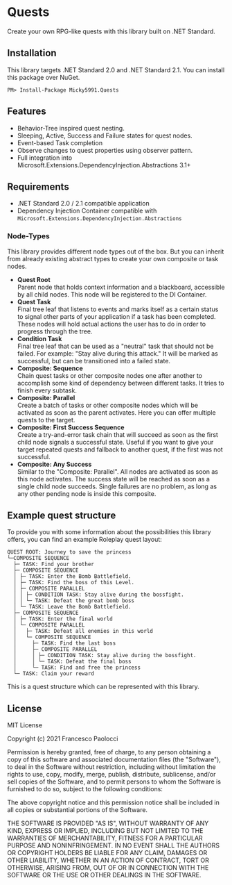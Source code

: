 # Quests

Create your own RPG-like quests with this library built on .NET Standard.

## Installation

This library targets .NET Standard 2.0 and .NET Standard 2.1. You can install this package over NuGet.
```
PM> Install-Package Micky5991.Quests
```

## Features

- Behavior-Tree inspired quest nesting.
- Sleeping, Active, Success and Failure states for quest nodes.
- Event-based Task completion
- Observe changes to quest properties using observer pattern.
- Full integration into Microsoft.Extensions.DependencyInjection.Abstractions 3.1+

## Requirements

- .NET Standard 2.0 / 2.1 compatible application
- Dependency Injection Container compatible with `Microsoft.Extensions.DependencyInjection.Abstractions`

### Node-Types

This library provides different node types out of the box. But you can inherit from already existing abstract types to create your own composite or task nodes.

- **Quest Root**\
   Parent node that holds context information and a blackboard, accessible by all child nodes. This node will be
   registered to the DI Container.
- **Quest Task**\
   Final tree leaf that listens to events and marks itself as a certain status to signal other parts of your application
   if a task has been completed. These nodes will hold actual actions the user has to do in order to progress through the tree.
- **Condition Task**\
   Final tree leaf that can be used as a "neutral" task that should not be failed. For example: "Stay alive during this attack." It will be marked as successful, but can be transitioned into a failed state.
- **Composite: Sequence**\
   Chain quest tasks or other composite nodes one after another to accomplish some kind of dependency between different tasks. It tries to finish every subtask.
- **Composite: Parallel**\
   Create a batch of tasks or other composite nodes which will be activated as soon as the parent activates. Here you can offer multiple quests to the target.
- **Composite: First Success Sequence**\
   Create a try-and-error task chain that will succeed as soon as the first child node signals a successful state. Useful if you want to give your target repeated quests and fallback to another quest, if the first was not successful.
- **Composite: Any Success**\
   Similar to the "Composite: Parallel". All nodes are activated as soon as this node activates. The success state will be reached as soon as a single child node succeeds. Single failures are no problem, as long as any other pending node is inside this composite.

## Example quest structure

To provide you with some information about the possibilities this library offers, you can find an example Roleplay quest layout:

```
QUEST ROOT: Journey to save the princess
└─COMPOSITE SEQUENCE
  ├─ TASK: Find your brother
  ├─ COMPOSITE SEQUENCE
  │ ├─ TASK: Enter the Bomb Battlefield.
  │ ├─ TASK: Find the boss of this Level.
  │ ├─ COMPOSITE PARALLEL
  │ │ ├─ CONDITION TASK: Stay alive during the bossfight.
  │ │ └─ TASK: Defeat the great bomb boss
  │ └─ TASK: Leave the Bomb Battlefield.
  ├─ COMPOSITE SEQUENCE
  │ ├─ TASK: Enter the final world
  │ └─ COMPOSITE PARALLEL
  │   ├─ TASK: Defeat all enemies in this world
  │   └─ COMPOSITE SEQUENCE
  │     ├─ TASK: Find the last boss
  │     ├─ COMPOSITE PARALLEL
  │     │ ├─ CONDITION TASK: Stay alive during the bossfight.
  │     │ └─ TASK: Defeat the final boss
  │     └─ TASK: Find and free the princess
  └─ TASK: Claim your reward
```

This is a quest structure which can be represented with this library.

## License

MIT License

Copyright (c) 2021 Francesco Paolocci

Permission is hereby granted, free of charge, to any person obtaining a copy
of this software and associated documentation files (the "Software"), to deal
in the Software without restriction, including without limitation the rights
to use, copy, modify, merge, publish, distribute, sublicense, and/or sell
copies of the Software, and to permit persons to whom the Software is
furnished to do so, subject to the following conditions:

The above copyright notice and this permission notice shall be included in all
copies or substantial portions of the Software.

THE SOFTWARE IS PROVIDED "AS IS", WITHOUT WARRANTY OF ANY KIND, EXPRESS OR
IMPLIED, INCLUDING BUT NOT LIMITED TO THE WARRANTIES OF MERCHANTABILITY,
FITNESS FOR A PARTICULAR PURPOSE AND NONINFRINGEMENT. IN NO EVENT SHALL THE
AUTHORS OR COPYRIGHT HOLDERS BE LIABLE FOR ANY CLAIM, DAMAGES OR OTHER
LIABILITY, WHETHER IN AN ACTION OF CONTRACT, TORT OR OTHERWISE, ARISING FROM,
OUT OF OR IN CONNECTION WITH THE SOFTWARE OR THE USE OR OTHER DEALINGS IN THE
SOFTWARE.
